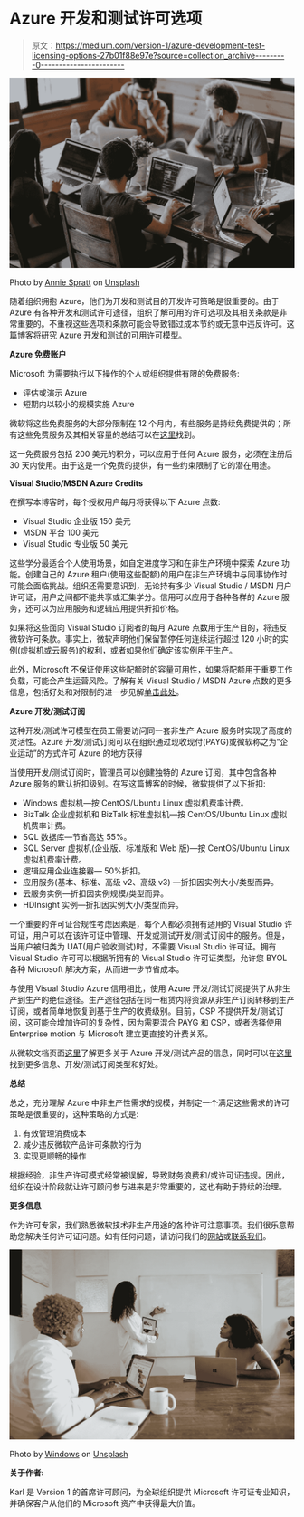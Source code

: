 # Azure 开发和测试许可选项

> 原文：<https://medium.com/version-1/azure-development-test-licensing-options-27b01f88e97e?source=collection_archive---------0----------------------->

![](img/790a6fa89e6843691d9a8467ea09f58d.png)

Photo by [Annie Spratt](https://unsplash.com/@anniespratt) on [Unsplash](https://unsplash.com/)

随着组织拥抱 Azure，他们为开发和测试目的开发许可策略是很重要的。由于 Azure 有各种开发和测试许可途径，组织了解可用的许可选项及其相关条款是非常重要的。不重视这些选项和条款可能会导致错过成本节约或无意中违反许可。这篇博客将研究 Azure 开发和测试的可用许可模型。

**Azure 免费账户**

Microsoft 为需要执行以下操作的个人或组织提供有限的免费服务:

*   评估或演示 Azure
*   短期内以较小的规模实施 Azure

微软将这些免费服务的大部分限制在 12 个月内，有些服务是持续免费提供的；所有这些免费服务及其相关容量的总结可以在[这里](https://azure.microsoft.com/en-us/free/)找到。

这一免费服务包括 200 美元的积分，可以应用于任何 Azure 服务，必须在注册后 30 天内使用。由于这是一个免费的提供，有一些约束限制了它的潜在用途。

**Visual Studio/MSDN Azure Credits**

在撰写本博客时，每个授权用户每月将获得以下 Azure 点数:

*   Visual Studio 企业版 150 美元
*   MSDN 平台 100 美元
*   Visual Studio 专业版 50 美元

这些学分最适合个人使用场景，如自定进度学习和在非生产环境中探索 Azure 功能。创建自己的 Azure 租户(使用这些配额)的用户在非生产环境中与同事协作时可能会面临挑战。组织还需要意识到，无论持有多少 Visual Studio / MSDN 用户许可证，用户之间都不能共享或汇集学分。信用可以应用于各种各样的 Azure 服务，还可以为应用服务和逻辑应用提供折扣价格。

如果将这些面向 Visual Studio 订阅者的每月 Azure 点数用于生产目的，将违反微软许可条款。事实上，微软声明他们保留暂停任何连续运行超过 120 小时的实例(虚拟机或云服务)的权利，或者如果他们确定该实例用于生产。

此外，Microsoft 不保证使用这些配额时的容量可用性，如果将配额用于重要工作负载，可能会产生运营风险。了解有关 Visual Studio / MSDN Azure 点数的更多信息，包括好处和对限制的进一步见解[单击此处](https://azure.microsoft.com/en-us/pricing/member-offers/credit-for-visual-studio-subscribers/)。

**Azure 开发/测试订阅**

这种开发/测试许可模型在员工需要访问同一套非生产 Azure 服务时实现了高度的灵活性。Azure 开发/测试订阅可以在组织通过现收现付(PAYG)或微软称之为“企业运动”的方式许可 Azure 的地方获得

当使用开发/测试订阅时，管理员可以创建独特的 Azure 订阅，其中包含各种 Azure 服务的默认折扣级别。在写这篇博客的时候，微软提供了以下折扣:

*   Windows 虚拟机—按 CentOS/Ubuntu Linux 虚拟机费率计费。
*   BizTalk 企业虚拟机和 BizTalk 标准虚拟机—按 CentOS/Ubuntu Linux 虚拟机费率计费。
*   SQL 数据库—节省高达 55%。
*   SQL Server 虚拟机(企业版、标准版和 Web 版)—按 CentOS/Ubuntu Linux 虚拟机费率计费。
*   逻辑应用企业连接器— 50%折扣。
*   应用服务(基本、标准、高级 v2、高级 v3) —折扣因实例大小/类型而异。
*   云服务实例—折扣因实例规模/类型而异。
*   HDInsight 实例—折扣因实例大小/类型而异。

一个重要的许可证合规性考虑因素是，每个人都必须拥有适用的 Visual Studio 许可证，用户可以在该许可证中管理、开发或测试开发/测试订阅中的服务。但是，当用户被归类为 UAT(用户验收测试)时，不需要 Visual Studio 许可证。拥有 Visual Studio 许可可以根据所拥有的 Visual Studio 许可证类型，允许您 BYOL 各种 Microsoft 解决方案，从而进一步节省成本。

与使用 Visual Studio Azure 信用相比，使用 Azure 开发/测试订阅提供了从非生产到生产的绝佳途径。生产途径包括在同一租赁内将资源从非生产订阅转移到生产订阅，或者简单地恢复到基于生产的收费级别。目前，CSP 不提供开发/测试订阅，这可能会增加许可的复杂性，因为需要混合 PAYG 和 CSP，或者选择使用 Enterprise motion 与 Microsoft 建立更直接的计费关系。

从微软文档页面[这里](https://docs.microsoft.com/en-us/azure/devtest/offer/overview-what-is-devtest-offer-visual-studio)了解更多关于 Azure 开发/测试产品的信息，同时可以在[这里](https://azure.microsoft.com/en-us/pricing/dev-test/#overview)找到更多信息、开发/测试订阅类型和好处。

**总结**

总之，充分理解 Azure 中非生产性需求的规模，并制定一个满足这些需求的许可策略是很重要的，这种策略的方式是:

1.  有效管理消费成本
2.  减少违反微软产品许可条款的行为
3.  实现更顺畅的操作

根据经验，非生产许可模式经常被误解，导致财务浪费和/或许可证违规。因此，组织在设计阶段就让许可顾问参与进来是非常重要的，这也有助于持续的治理。

**更多信息**

作为许可专家，我们熟悉微软技术非生产用途的各种许可注意事项。我们很乐意帮助您解决任何许可证问题。如有任何问题，请访问我们的[网站](https://www.version1.com/it-service/software-asset-management/)或[联系我们](https://www.version1.com/contact/)。

![](img/85bc7a6618c6512ab1bce77389b46384.png)

Photo by [Windows](https://unsplash.com/@windows?utm_source=unsplash&utm_medium=referral&utm_content=creditCopyText) on [Unsplash](https://unsplash.com/s/photos/microsoft-licensing?utm_source=unsplash&utm_medium=referral&utm_content=creditCopyText)

**关于作者:**

Karl 是 Version 1 的首席许可顾问，为全球组织提供 Microsoft 许可证专业知识，并确保客户从他们的 Microsoft 资产中获得最大价值。